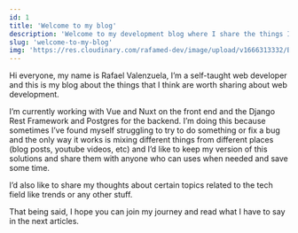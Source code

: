 ```yaml
---
id: 1
title: 'Welcome to my blog'
description: 'Welcome to my development blog where I share the things I’ve learned and found interesting.'
slug: 'welcome-to-my-blog'
img: 'https://res.cloudinary.com/rafamed-dev/image/upload/v1666313332/Blog/welcome-to-my-blog_vfcyrl.jpg'
---
```


Hi everyone, my name is Rafael Valenzuela, I’m a self-taught web developer and this is my blog about the things that I think are worth sharing about web development.

I’m currently working with Vue and Nuxt on the front end and the Django Rest Framework and Postgres for the backend. I’m doing this because sometimes I’ve found myself struggling to try to do something or fix a bug and the only way it works is mixing different things from different places (blog posts, youtube videos, etc) and I’d like to keep my version of this solutions and share them with anyone who can uses when needed and save some time.

I’d also like to share my thoughts about certain topics related to the tech field like trends or any other stuff.

That being said, I hope you can join my journey and read what I have to say in the next articles.
